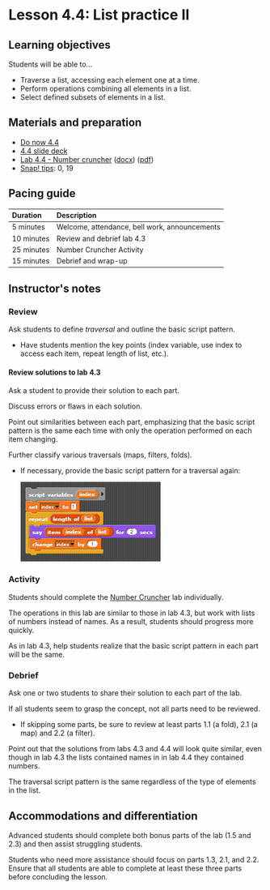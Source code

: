 # Lesson 4.4: List practice II

## Learning objectives

Students will be able to...

* Traverse a list, accessing each element one at a time.
* Perform operations combining all elements in a list.
* Select defined subsets of elements in a list.

## Materials and preparation

* [Do now 4.4](do_now_44.md)
* [4.4 slide deck](https://github.com/TEALSK12/introduction-to-computer-science/raw/master/slidedecks/TEALS%20SNAP%204.4.pptx)
* [Lab 4.4 - Number cruncher](lab_44.md) ([docx](https://github.com/TEALSK12/introduction-to-computer-science/raw/master/Unit%204%20Word/Lab%204.4%20Number%20Cruncher.docx)) ([pdf](https://github.com/TEALSK12/introduction-to-computer-science/raw/master/Unit%204%20PDF/Lab%204.4%20Number%20Cruncher.pdf))
* [Snap! tips][]: 0, 19

## Pacing guide

| Duration   | Description                                   |
| :---------- | :--------------------------------------------- |
| 5 minutes  | Welcome, attendance, bell work, announcements |
| 10 minutes | Review and debrief lab 4.3                    |
| 25 minutes | Number Cruncher Activity                      |
| 15 minutes | Debrief and wrap-up                           |

## Instructor's notes

### Review

Ask students to define _traversal_ and outline the basic script pattern.

* Have students mention the key points (index variable, use index to access each item, repeat length of list, etc.).

#### Review solutions to lab 4.3

Ask a student to provide their solution to each part.

Discuss errors or flaws in each solution.

Point out similarities between each part, emphasizing that the basic script pattern is the same each time with only the operation performed on each item changing.

Further classify various traversals (maps, filters, folds).

* If necessary, provide the basic script pattern for a traversal again:

  ![simple list traversal](images/simple_list_traversal.png)

### Activity

Students should complete the [Number Cruncher](lab_44.md) lab individually.

The operations in this lab are similar to those in lab 4.3, but work with lists of numbers instead of names.  As a result, students should progress more quickly.

As in lab 4.3, help students realize that the basic script pattern in each part will be the same.

### Debrief

Ask one or two students to share their solution to each part of the lab.

If all students seem to grasp the concept, not all parts need to be reviewed.

* If skipping some parts, be sure to review at least parts 1.1 (a fold), 2.1 (a map) and 2.2 (a filter).

Point out that the solutions from labs 4.3 and 4.4 will look quite similar, even though in lab 4.3 the lists contained names in in lab 4.4 they contained numbers.

The traversal script pattern is the same regardless of the type of elements in the list.

## Accommodations and differentiation

Advanced students should complete both bonus parts of the lab (1.5 and 2.3) and then assist struggling students.

Students who need more assistance should focus on parts 1.3, 2.1, and 2.2.  Ensure that all students are able to complete at least these three parts before concluding the lesson.

[Snap! tips]: https://github.com/TEALSK12/introduction-to-computer-science/blob/master/Snap%20Tips.docx?raw=true
